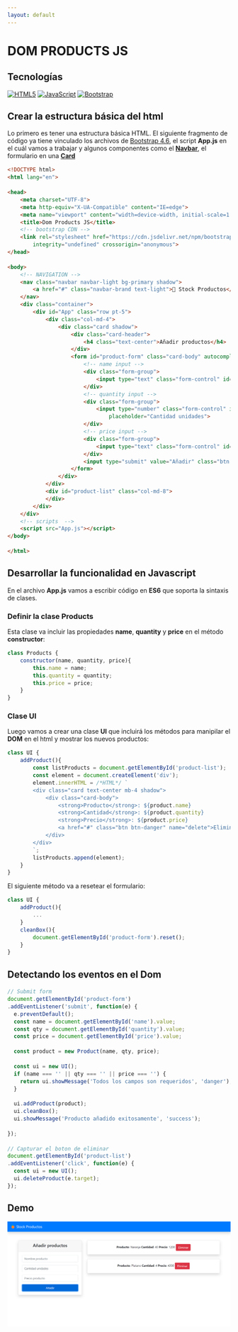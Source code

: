 ```yaml
---
layout: default
---
```


# DOM PRODUCTS JS

## Tecnologías

[![HTML5](https://img.shields.io/badge/html5-%23E34F26.svg?style=for-the-badge&logo=html5&logoColor=white)](https://html.spec.whatwg.org/multipage/)
[![JavaScript](https://img.shields.io/badge/javascript-%23323330.svg?style=for-the-badge&logo=javascript&logoColor=%23F7DF1E)](https://developer.mozilla.org/es/docs/Web/JavaScript)
[![Bootstrap](https://img.shields.io/badge/bootstrap-%23563D7C.svg?style=for-the-badge&logo=bootstrap&logoColor=white)](https://getbootstrap.com/docs/4.6/getting-started/introduction/)


## Crear la estructura básica del html

Lo primero es tener una estructura básica HTML. El siguiente fragmento de código ya tiene vinculado los archivos de [Bootstrap 4.6](https://getbootstrap.com/docs/4.6/getting-started/introduction/), el script **App.js** en el cuál vamos a trabajar y algunos componentes como el [**Navbar**](https://getbootstrap.com/docs/4.6/components/navbar/), el formulario en una [**Card**](https://getbootstrap.com/docs/4.6/components/card/)

```html
<!DOCTYPE html>
<html lang="en">

<head>
    <meta charset="UTF-8">
    <meta http-equiv="X-UA-Compatible" content="IE=edge">
    <meta name="viewport" content="width=device-width, initial-scale=1.0">
    <title>Dom Products JS</title>
    <!-- bootstrap CDN -->
    <link rel="stylesheet" href="https://cdn.jsdelivr.net/npm/bootstrap@4.6.0/dist/css/bootstrap.min.css"
        integrity="undefined" crossorigin="anonymous">
</head>

<body>
    <!-- NAVIGATION -->
    <nav class="navbar navbar-light bg-primary shadow">
        <a href="#" class="navbar-brand text-light">🍊 Stock Productos</a>
    </nav>
    <div class="container">
        <div id="App" class="row pt-5">
            <div class="col-md-4">
                <div class="card shadow">
                    <div class="card-header">
                        <h4 class="text-center">Añadir productos</h4>
                    </div>
                    <form id="product-form" class="card-body" autocomplete="off">
                        <!-- name input -->
                        <div class="form-group">
                            <input type="text" class="form-control" id="name" placeholder="Nombre producto">
                        </div>
                        <!-- quantity input -->
                        <div class="form-group">
                            <input type="number" class="form-control" id="quantity" min="1" max="100"
                                placeholder="Cantidad unidades">
                        </div>
                        <!-- price input -->
                        <div class="form-group">
                            <input type="text" class="form-control" id="price" placeholder="Precio producto">
                        </div>
                        <input type="submit" value="Añadir" class="btn btn-primary btn-block">
                    </form>
                </div>
            </div>
            <div id="product-list" class="col-md-8">
            </div>
        </div>
    </div>
    <!-- scripts  -->
    <script src="App.js"></script>
</body>

</html>
```

## Desarrollar la funcionalidad en Javascript

En el archivo **App.js** vamos a escribir código en **ES6** que soporta la sintaxis de clases.

### Definir la clase Products

Esta clase va incluir las propiedades **name**, **quantity** y **price** en el método **constructor**:

```js
class Products {
	constructor(name, quantity, price){
		this.name = name;
		this.quantity = quantity;
		this.price = price;
	}
}
```

### Clase UI

Luego vamos a crear una clase **UI** que incluirá los métodos para manipilar el **DOM** en el html y mostrar los nuevos productos:

```js
class UI {
	addProduct(){
		const listProducts = document.getElementById('product-list');
		const element = document.createElement('div');
		element.innerHTML = /*HTML*/ `
		<div class="card text-center mb-4 shadow">
			<div class="card-body">
				<strong>Producto</strong>: ${product.name}
				<strong>Cantidad</strong>: ${product.quantity}
				<strong>Precio</strong>: ${product.price}
				<a href="#" class="btn btn-danger" name="delete">Eliminar</a>
			</div>
		</div>
		`;
		listProducts.append(element);
	}
}
``` 

El siguiente método va a resetear el formulario:

```js
class UI {
	addProduct(){
		...
	}
	cleanBox(){
		document.getElementById('product-form').reset();
	}
}
```

## Detectando los eventos en el Dom

```js
// Submit form
document.getElementById('product-form')
.addEventListener('submit', function(e) {
  e.preventDefault();
  const name = document.getElementById('name').value;
  const qty = document.getElementById('quantity').value;
  const price = document.getElementById('price').value;

  const product = new Product(name, qty, price);

  const ui = new UI();
  if (name === '' || qty === '' || price === '') {
    return ui.showMessage('Todos los campos son requeridos', 'danger');
  }

  ui.addProduct(product);
  ui.cleanBox();
  ui.showMessage('Producto añadido exitosamente', 'success');

});

// Capturar el boton de eliminar
document.getElementById('product-list')
.addEventListener('click', function(e) {
  const ui = new UI();
  ui.deleteProduct(e.target);
});
```

## Demo

[![demo](../screenshot/dom-products-js.png)](https://enidev911.github.io/javascript-workbench/dom-products-js/)
